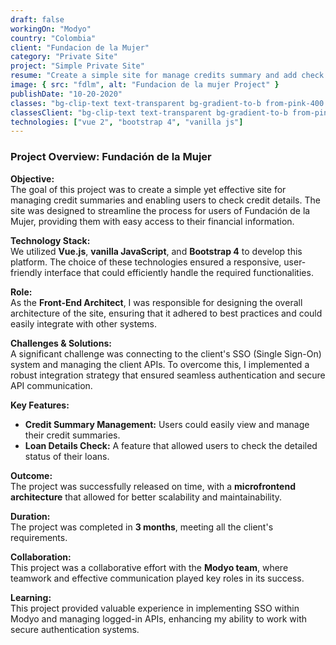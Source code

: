 ```yaml
---
draft: false
workingOn: "Modyo"
country: "Colombia"
client: "Fundacion de la Mujer"
category: "Private Site"
project: "Simple Private Site"
resume: "Create a simple site for manage credits summary and add check credit details."
image: { src: "fdlm", alt: "Fundacion de la mujer Project" }
publishDate: "10-20-2020"
classes: "bg-clip-text text-transparent bg-gradient-to-b from-pink-400 to-pink-900"
classesClient: "bg-clip-text text-transparent bg-gradient-to-b from-pink-300 to-pink-400"
technologies: ["vue 2", "bootstrap 4", "vanilla js"]
---
```


### Project Overview: Fundación de la Mujer

**Objective:**  
The goal of this project was to create a simple yet effective site for managing credit summaries and enabling users to check credit details. The site was designed to streamline the process for users of Fundación de la Mujer, providing them with easy access to their financial information.

**Technology Stack:**  
We utilized **Vue.js**, **vanilla JavaScript**, and **Bootstrap 4** to develop this platform. The choice of these technologies ensured a responsive, user-friendly interface that could efficiently handle the required functionalities.

**Role:**  
As the **Front-End Architect**, I was responsible for designing the overall architecture of the site, ensuring that it adhered to best practices and could easily integrate with other systems.

**Challenges & Solutions:**  
A significant challenge was connecting to the client's SSO (Single Sign-On) system and managing the client APIs. To overcome this, I implemented a robust integration strategy that ensured seamless authentication and secure API communication.

**Key Features:**

- **Credit Summary Management:** Users could easily view and manage their credit summaries.
- **Loan Details Check:** A feature that allowed users to check the detailed status of their loans.

**Outcome:**  
The project was successfully released on time, with a **microfrontend architecture** that allowed for better scalability and maintainability.

**Duration:**  
The project was completed in **3 months**, meeting all the client's requirements.

**Collaboration:**  
This project was a collaborative effort with the **Modyo team**, where teamwork and effective communication played key roles in its success.

**Learning:**  
This project provided valuable experience in implementing SSO within Modyo and managing logged-in APIs, enhancing my ability to work with secure authentication systems.
